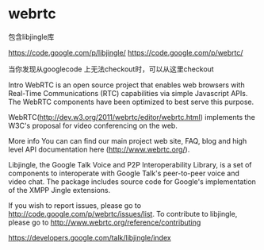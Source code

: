 webrtc
======

包含libjingle库

https://code.google.com/p/libjingle/
https://code.google.com/p/webrtc/

当你发现从googlecode 上无法checkout时，可以从这里checkout

Intro
WebRTC is an open source project that enables web browsers with Real-Time Communications (RTC) capabilities via simple Javascript APIs. The WebRTC components have been optimized to best serve this purpose.

WebRTC(http://dev.w3.org/2011/webrtc/editor/webrtc.html) implements the W3C's proposal for video conferencing on the web.

More info
You can can find our main project web site, FAQ, blog and high level API documentation here (http://www.webrtc.org/).

Libjingle, the Google Talk Voice and P2P Interoperability Library, is a set of components to interoperate with Google Talk's peer-to-peer voice and video chat. The package includes source code for Google's implementation of the XMPP Jingle extensions.

If you wish to report issues, please go to http://code.google.com/p/webrtc/issues/list. To contribute to libjingle, please go to http://www.webrtc.org/reference/contributing

https://developers.google.com/talk/libjingle/index
